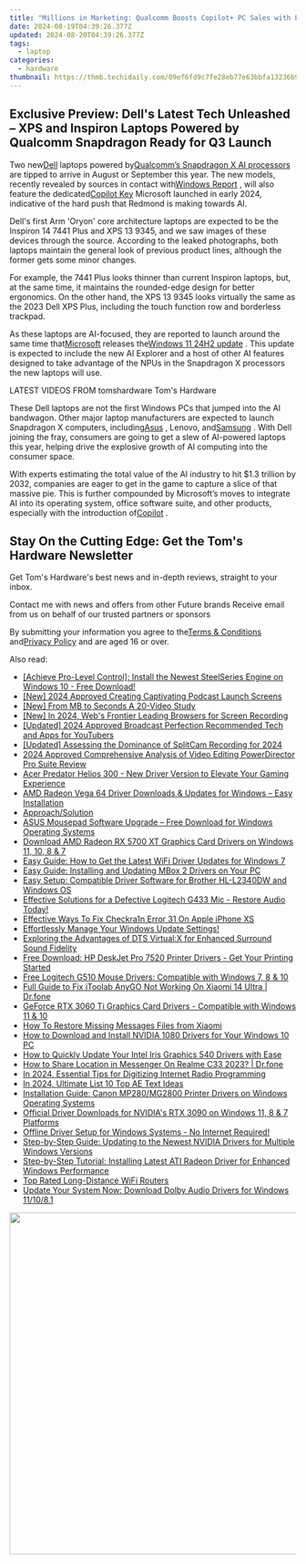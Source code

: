 ```yaml
---
title: "Millions in Marketing: Qualcomm Boosts Copilot+ PC Sales with Enhanced Battery Life"
date: 2024-08-19T04:39:26.377Z
updated: 2024-08-20T04:39:26.377Z
tags:
  - laptop
categories:
  - hardware
thumbnail: https://thmb.techidaily.com/09ef6fd9c7fe28eb77e63bbfa13236b988e850bf98e48829cdc79a65c4caf17b.jpg
---
```


## Exclusive Preview: Dell's Latest Tech Unleashed – XPS and Inspiron Laptops Powered by Qualcomm Snapdragon Ready for Q3 Launch

Two new[Dell](https://tools.techidaily.com) laptops powered by[Qualcomm’s Snapdragon X AI processors](https://tools.techidaily.com) are tipped to arrive in August or September this year. The new models, recently revealed by sources in contact with[Windows Report](https://windowsreport.com/exclusive-images-this-is-dells-upcoming-lineup-with-elite-x-intel-ultra-cpus/) , will also feature the dedicated[Copilot Key](https://tools.techidaily.com) Microsoft launched in early 2024, indicative of the hard push that Redmond is making towards AI.

 Dell's first Arm 'Oryon' core architecture laptops are expected to be the Inspiron 14 7441 Plus and XPS 13 9345, and we saw images of these devices through the source. According to the leaked photographs, both laptops maintain the general look of previous product lines, although the former gets some minor changes.

 For example, the 7441 Plus looks thinner than current Inspiron laptops, but, at the same time, it maintains the rounded-edge design for better ergonomics. On the other hand, the XPS 13 9345 looks virtually the same as the 2023 Dell XPS Plus, including the touch function row and borderless trackpad.

 As these laptops are AI-focused, they are reported to launch around the same time that[Microsoft](https://tools.techidaily.com) releases the[Windows 11 24H2 update](https://tools.techidaily.com) . This update is expected to include the new AI Explorer and a host of other AI features designed to take advantage of the NPUs in the Snapdragon X processors the new laptops will use.

 LATEST VIDEOS FROM tomshardware Tom's Hardware

 These Dell laptops are not the first Windows PCs that jumped into the AI bandwagon. Other major laptop manufacturers are expected to launch Snapdragon X computers, including[Asus](https://tools.techidaily.com) , Lenovo, and[Samsung](https://tools.techidaily.com) . With Dell joining the fray, consumers are going to get a slew of AI-powered laptops this year, helping drive the explosive growth of AI computing into the consumer space.

 With experts estimating the total value of the AI industry to hit $1.3 trillion by 2032, companies are eager to get in the game to capture a slice of that massive pie. This is further compounded by Microsoft’s moves to integrate AI into its operating system, office software suite, and other products, especially with the introduction of[Copilot](https://tools.techidaily.com) .

## Stay On the Cutting Edge: Get the Tom's Hardware Newsletter

 Get Tom's Hardware's best news and in-depth reviews, straight to your inbox.

 Contact me with news and offers from other Future brands  Receive email from us on behalf of our trusted partners or sponsors

 By submitting your information you agree to the[Terms & Conditions](https://futureplc.com/terms-conditions/) and[Privacy Policy](https://futureplc.com/privacy-policy/) and are aged 16 or over.

<ins class="adsbygoogle"
     style="display:block"
     data-ad-format="autorelaxed"
     data-ad-client="ca-pub-7571918770474297"
     data-ad-slot="1223367746"></ins>



<ins class="adsbygoogle"
     style="display:block"
     data-ad-client="ca-pub-7571918770474297"
     data-ad-slot="8358498916"
     data-ad-format="auto"
     data-full-width-responsive="true"></ins>

<span class="atpl-alsoreadstyle">Also read:</span>
<div><ul>
<li><a href="https://hardware-updates.techidaily.com/achieve-pro-level-control-install-the-newest-steelseries-engine-on-windows-10-free-download/"><u>[Achieve Pro-Level Control]: Install the Newest SteelSeries Engine on Windows 10 - Free Download!</u></a></li>
<li><a href="https://fox-boxes.techidaily.com/new-2024-approved-creating-captivating-podcast-launch-screens/"><u>[New] 2024 Approved  Creating Captivating Podcast Launch Screens</u></a></li>
<li><a href="https://some-knowledge.techidaily.com/new-from-mb-to-seconds-a-20-video-study/"><u>[New] From MB to Seconds  A 20-Video Study</u></a></li>
<li><a href="https://screen-activity-recording.techidaily.com/new-in-2024-webs-frontier-leading-browsers-for-screen-recording/"><u>[New] In 2024, Web's Frontier  Leading Browsers for Screen Recording</u></a></li>
<li><a href="https://facebook-video-share.techidaily.com/updated-2024-approved-broadcast-perfection-recommended-tech-and-apps-for-youtubers/"><u>[Updated] 2024 Approved  Broadcast Perfection  Recommended Tech and Apps for YouTubers</u></a></li>
<li><a href="https://remote-screen-capture.techidaily.com/updated-assessing-the-dominance-of-splitcam-recording-for-2024/"><u>[Updated] Assessing the Dominance of SplitCam Recording for 2024</u></a></li>
<li><a href="https://extra-lessons.techidaily.com/2024-approved-comprehensive-analysis-of-video-editing-powerdirector-pro-suite-review/"><u>2024 Approved  Comprehensive Analysis of Video Editing  PowerDirector Pro Suite Review</u></a></li>
<li><a href="https://hardware-updates.techidaily.com/acer-predator-helios-300-new-driver-version-to-elevate-your-gaming-experience/"><u>Acer Predator Helios 300 - New Driver Version to Elevate Your Gaming Experience</u></a></li>
<li><a href="https://hardware-updates.techidaily.com/amd-radeon-vega-64-driver-downloads-and-updates-for-windows-easy-installation/"><u>AMD Radeon Vega 64 Driver Downloads & Updates for Windows – Easy Installation</u></a></li>
<li><a href="https://hardware-updates.techidaily.com/1722972570146-approachsolution/"><u>Approach/Solution</u></a></li>
<li><a href="https://hardware-updates.techidaily.com/asus-mousepad-software-upgrade-free-download-for-windows-operating-systems/"><u>ASUS Mousepad Software Upgrade – Free Download for Windows Operating Systems</u></a></li>
<li><a href="https://hardware-updates.techidaily.com/download-amd-radeon-rx-5700-xt-graphics-card-drivers-on-windows-11-10-8-and-7/"><u>Download AMD Radeon RX 5700 XT Graphics Card Drivers on Windows 11, 10, 8 & 7</u></a></li>
<li><a href="https://hardware-updates.techidaily.com/easy-guide-how-to-get-the-latest-wifi-driver-updates-for-windows-7/"><u>Easy Guide: How to Get the Latest WiFi Driver Updates for Windows 7</u></a></li>
<li><a href="https://hardware-updates.techidaily.com/easy-guide-installing-and-updating-mbox-2-drivers-on-your-pc/"><u>Easy Guide: Installing and Updating MBox 2 Drivers on Your PC</u></a></li>
<li><a href="https://hardware-updates.techidaily.com/easy-setup-compatible-driver-software-for-brother-hl-l2340dw-and-windows-os/"><u>Easy Setup: Compatible Driver Software for Brother HL-L2340DW and Windows OS</u></a></li>
<li><a href="https://hardware-updates.techidaily.com/effective-solutions-for-a-defective-logitech-g433-mic-restore-audio-today/"><u>Effective Solutions for a Defective Logitech G433 Mic - Restore Audio Today!</u></a></li>
<li><a href="https://activate-lock.techidaily.com/effective-ways-to-fix-checkra1n-error-31-on-apple-iphone-xs-by-drfone-ios/"><u>Effective Ways To Fix Checkra1n Error 31 On Apple iPhone XS</u></a></li>
<li><a href="https://hardware-updates.techidaily.com/effortlessly-manage-your-windows-update-settings/"><u>Effortlessly Manage Your Windows Update Settings!</u></a></li>
<li><a href="https://tech-recovery.techidaily.com/exploring-the-advantages-of-dts-virtualx-for-enhanced-surround-sound-fidelity/"><u>Exploring the Advantages of DTS Virtual:X for Enhanced Surround Sound Fidelity</u></a></li>
<li><a href="https://driver-download.techidaily.com/1722975784873-free-download-hp-deskjet-pro-7520-printer-drivers-get-your-printing-started/"><u>Free Download: HP DeskJet Pro 7520 Printer Drivers - Get Your Printing Started</u></a></li>
<li><a href="https://hardware-updates.techidaily.com/free-logitech-g510-mouse-drivers-compatible-with-windows-7-8-and-10/"><u>Free Logitech G510 Mouse Drivers: Compatible with Windows 7, 8 & 10</u></a></li>
<li><a href="https://fake-location.techidaily.com/full-guide-to-fix-itoolab-anygo-not-working-on-xiaomi-14-ultra-drfone-by-drfone-virtual-android/"><u>Full Guide to Fix iToolab AnyGO Not Working On Xiaomi 14 Ultra | Dr.fone</u></a></li>
<li><a href="https://hardware-updates.techidaily.com/geforce-rtx-3060-ti-graphics-card-drivers-compatible-with-windows-11-and-10/"><u>GeForce RTX 3060 Ti Graphics Card Drivers - Compatible with Windows 11 & 10</u></a></li>
<li><a href="https://blog-min.techidaily.com/how-to-restore-missing-messages-files-from-xiaomi-by-fonelab-android-recover-messages/"><u>How To  Restore Missing Messages Files from Xiaomi</u></a></li>
<li><a href="https://hardware-updates.techidaily.com/how-to-download-and-install-nvidia-1080-drivers-for-your-windows-10-pc/"><u>How to Download and Install NVIDIA 1080 Drivers for Your Windows 10 PC</u></a></li>
<li><a href="https://hardware-updates.techidaily.com/how-to-quickly-update-your-intel-iris-graphics-540-drivers-with-ease/"><u>How to Quickly Update Your Intel Iris Graphics 540 Drivers with Ease</u></a></li>
<li><a href="https://fake-location.techidaily.com/how-to-share-location-in-messenger-on-realme-c33-2023-drfone-by-drfone-virtual-android/"><u>How to Share Location in Messenger On Realme C33 2023? | Dr.fone</u></a></li>
<li><a href="https://digital-screen-recording.techidaily.com/in-2024-essential-tips-for-digitizing-internet-radio-programming/"><u>In 2024, Essential Tips for Digitizing Internet Radio Programming</u></a></li>
<li><a href="https://some-skills.techidaily.com/in-2024-ultimate-list-10-top-ae-text-ideas/"><u>In 2024, Ultimate List  10 Top AE Text Ideas</u></a></li>
<li><a href="https://hardware-updates.techidaily.com/installation-guide-canon-mp280mg2800-printer-drivers-on-windows-operating-systems/"><u>Installation Guide: Canon MP280/MG2800 Printer Drivers on Windows Operating Systems</u></a></li>
<li><a href="https://hardware-updates.techidaily.com/official-driver-downloads-for-nvidias-rtx-3090-on-windows-11-8-and-7-platforms/"><u>Official Driver Downloads for NVIDIA's RTX 3090 on Windows 11, 8 & 7 Platforms</u></a></li>
<li><a href="https://hardware-updates.techidaily.com/offline-driver-setup-for-windows-systems-no-internet-required/"><u>Offline Driver Setup for Windows Systems - No Internet Required!</u></a></li>
<li><a href="https://hardware-updates.techidaily.com/step-by-step-guide-updating-to-the-newest-nvidia-drivers-for-multiple-windows-versions/"><u>Step-by-Step Guide: Updating to the Newest NVIDIA Drivers for Multiple Windows Versions</u></a></li>
<li><a href="https://hardware-updates.techidaily.com/step-by-step-tutorial-installing-latest-ati-radeon-driver-for-enhanced-windows-performance/"><u>Step-by-Step Tutorial: Installing Latest ATI Radeon Driver for Enhanced Windows Performance</u></a></li>
<li><a href="https://buynow-reviews.techidaily.com/top-rated-long-distance-wifi-routers/"><u>Top Rated Long-Distance WiFi Routers</u></a></li>
<li><a href="https://hardware-updates.techidaily.com/update-your-system-now-download-dolby-audio-drivers-for-windows-111081/"><u>Update Your System Now: Download Dolby Audio Drivers for Windows 11/10/8.1</u></a></li>
</ul></div>

<!-- affiliate ads begin -->
<a href="https://appsumo.8odi.net/c/5597632/2082532/7443" target="_top" id="2082532"><img src="//a.impactradius-go.com/display-ad/7443-2082532" border="0" alt="" width="1200" height="600"/></a><img height="0" width="0" src="https://appsumo.8odi.net/i/5597632/2082532/7443" style="position:absolute;visibility:hidden;" border="0" />
<!-- affiliate ads end -->